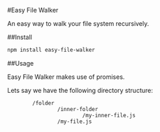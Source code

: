 #Easy File Walker

An easy way to walk your file system recursively.

##Install

```sh
npm install easy-file-walker
```

##Usage

Easy File Walker makes use of promises.

Lets say we have the following directory structure:

```
		/folder
				/inner-folder
						/my-inner-file.js
				/my-file.js
```